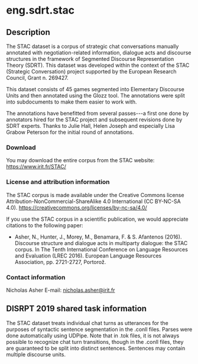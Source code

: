 # eng.sdrt.stac

## Description

The STAC dataset is a corpus of strategic chat conversations manually annotated with negotiation-related information, dialogue acts and discourse structures in the framework of Segmented Discourse Representation Theory (SDRT).  This dataset was developed within the context of the STAC (Strategic Conversation) project supported by the European Research Council, Grant n. 269427.

This dataset consists of 45 games segmented into Elementary Discourse Units and then annotated using the Glozz tool.  The annotations were split into subdocuments to make them easier to work with.  

The annotations have benefitted from several passes---a first one done by annotators hired for the STAC project and subsequent revisions done by SDRT experts.  Thanks to Julie Hall, Helen Joseph and especially Lisa Grabow Peterson for the initial round of annotations.  

### Download

You may download the entire corpus from the STAC website:
https://www.irit.fr/STAC/


### License and attribution information

The STAC corpus is made available under the Creative Commons license Attribution-NonCommercial-ShareAlike 4.0 International (CC BY-NC-SA 4.0).
https://creativecommons.org/licenses/by-nc-sa/4.0/

If you use the STAC corpus in a scientific publication, we would appreciate citations to the following paper:
* Asher, N., Hunter, J., Morey, M., Benamara, F. & S. Afantenos (2016). Discourse structure and dialogue acts in multiparty dialogue: the STAC corpus. In The Tenth International Conference on Language Resources and Evaluation (LREC 2016). European Language Resources Association, pp. 2721-2727, Portorož.

### Contact information

Nicholas Asher
E-mail: nicholas.asher@irit.fr

## DISRPT 2019 shared task information

The STAC dataset treats individual chat turns as utterances for the purposes of syntactic sentence segmentation in the .conll files. Parses were done automatically using UDPipe. Note that in .tok files, it is not always possible to recognize chat turn transitions, though in the .conll files, they are guaranteed to be split into distinct sentences. Sentences may contain multiple discourse units.